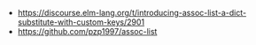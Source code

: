 - https://discourse.elm-lang.org/t/introducing-assoc-list-a-dict-substitute-with-custom-keys/2901
- https://github.com/pzp1997/assoc-list
